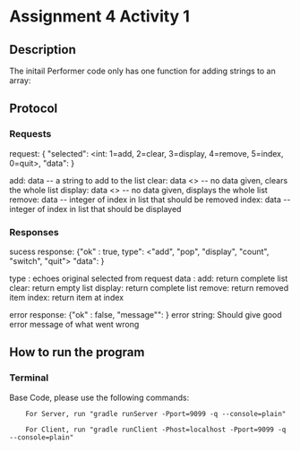 # Assignment 4 Activity 1
## Description
The initail Performer code only has one function for adding strings to an array: 

## Protocol

### Requests
request: { "selected": <int: 1=add, 2=clear, 3=display, 4=remove, 5=index,
0=quit>, "data": <thing to send>}

  add: data <string> -- a string to add to the list
  clear: data <> -- no data given, clears the whole list
  display: data <> -- no data given, displays the whole list
  remove: data <int> -- integer of index in list that should be removed
  index: data <int> -- integer of index in list that should be displayed

### Responses

sucess response: {"ok" : true, type": <"add",
"pop", "display", "count", "switch", "quit"> "data": <thing to return> }

type <String>: echoes original selected from request
data <string>: 
    add: return complete list
    clear: return empty list
    display: return complete list
    remove: return removed item
    index: return item at index


error response: {"ok" : false, "message"": <error string> }
error string: Should give good error message of what went wrong


## How to run the program
### Terminal
Base Code, please use the following commands:
```
    For Server, run "gradle runServer -Pport=9099 -q --console=plain"
```
```   
    For Client, run "gradle runClient -Phost=localhost -Pport=9099 -q --console=plain"
```   



